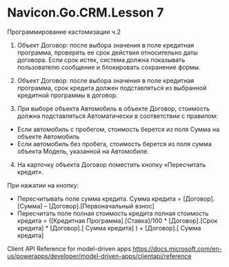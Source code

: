 # Navicon.Go.CRM.Lesson 7

Программирование кастомизации ч.2 

1.	Объект Договор: после выбора значения в поле кредитная программа, проверять ее срок действия относительно даты договора. Если срок истек, система должна показывать пользователю сообщение и блокировать сохранение формы.

2.	Объект Договор: после выбора значения в поле кредитная программа, срок кредита должен подставляться из выбранной кредитной программы в договор. 
3.	  При выборе объекта Автомобиль в объекте Договор, стоимость должна подставляться 
Автоматически в соответствии с правилом:
- Если автомобиль с пробегом, стоимость берется из поля Сумма на объекте Автомобиль
- Если автомобиль без пробега, стоимость берется из поля сумма объекта Модель, указанной на Автомобиле.

4.	  На карточку объекта Договор поместить кнопку «Пересчитать кредит». 

При нажатии на кнопку:

- Пересчитывать поле сумма кредита.
Сумма кредита = [Договор].[Сумма] – [Договор].[Первоначальный взнос]
- Пересчитать поле полная стоимость кредита
полная стоимость кредита = ([Кредитная Программа].[Ставка]/100 * [Договор].[Срок кредита]  * [Договор].[ Сумма кредита] ) + [Договор].[ Сумма кредита]

Client API Reference for model-driven apps
https://docs.microsoft.com/en-us/powerapps/developer/model-driven-apps/clientapi/reference
